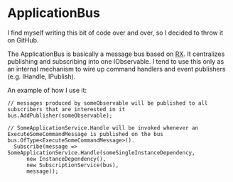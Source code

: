 ApplicationBus
==============

I find myself writing this bit of code over and over, so I decided to throw it on GitHub.

The ApplicationBus is basically a message bus based on [RX](http://msdn.microsoft.com/nl-be/data/gg577609.aspx "Reactive Extensions on MSDN"). It centralizes publishing and subscribing into one IObservable<object>. I tend to use this only as an internal mechanism to wire up command handlers and event publishers (e.g. IHandle<TCommand>, IPublish<TEvent>).

An example of how I use it:


    // messages produced by someObservable will be published to all subscribers that are interested in it
    bus.AddPublisher(someObservable);
    
    // SomeApplicationService.Handle will be invoked whenever an ExecuteSomeCommandMessage is published on the bus
    bus.OfType<ExecuteSomeCommandMessage>().
      Subscribe(message => SomeApplicationService.Handle(someSingleInstanceDependency,
          new InstanceDependency(),
          new SubscriptionService(bus),
          message));

